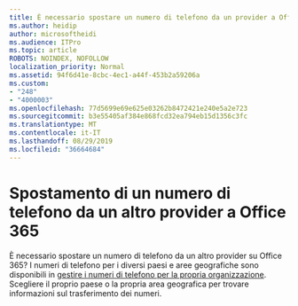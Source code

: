 ```yaml
---
title: È necessario spostare un numero di telefono da un provider a Office 365?
ms.author: heidip
author: microsoftheidi
ms.audience: ITPro
ms.topic: article
ROBOTS: NOINDEX, NOFOLLOW
localization_priority: Normal
ms.assetid: 94f6d41e-8cbc-4ec1-a44f-453b2a59206a
ms.custom:
- "248"
- "4000003"
ms.openlocfilehash: 77d5699e69e625e03262b8472421e240e5a2e723
ms.sourcegitcommit: b3e55405af384e868fcd32ea794eb15d1356c3fc
ms.translationtype: MT
ms.contentlocale: it-IT
ms.lasthandoff: 08/29/2019
ms.locfileid: "36664684"
---
```

# <a name="move-a-phone-number-from-another-provider-to-office-365"></a>Spostamento di un numero di telefono da un altro provider a Office 365

È necessario spostare un numero di telefono da un altro provider su Office 365? I numeri di telefono per i diversi paesi e aree geografiche sono disponibili in [gestire i numeri di telefono per la propria organizzazione](https://docs.microsoft.com/SkypeForBusiness/what-are-calling-plans-in-office-365/manage-phone-numbers-for-your-organization/manage-phone-numbers-for-your-organization). Scegliere il proprio paese o la propria area geografica per trovare informazioni sul trasferimento dei numeri. 
  